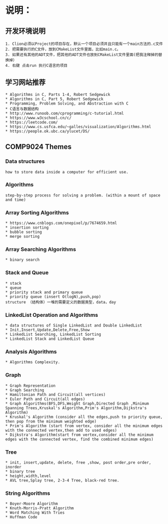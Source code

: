 # 说明：

## 开发环境说明
    1. Clion必须以Project的项目存在，默认一个项目必须并且只能有一个main方法的.c文件
    2. 把需要执行的C文件，放到CMakeList文件里面，比如main.c。
    3. 如果还有其他的ADT文件，把其他的ADT文件也放到CMakeList文件里面(把我注释掉的替换掉）
    4. 右键 点击run 执行C语言的项目
    
## 学习网站推荐
    * Algorithms in C, Parts 1-4, Robert Sedgewick
    * Algorithms in C, Part 5, Robert Sedgewick
    * Programming, Problem Solving, and Abstraction with C
    * C语言与数据结构
    * http://www.runoob.com/cprogramming/c-tutorial.html
    * https://www.w3cschool.cn/c/
    * https://leetcode.com/
    * https://www.cs.usfca.edu/~galles/visualization/Algorithms.html
    * https://people.ok.ubc.ca/ylucet/DS/

## COMP9024 Themes
### Data structures
	
	how to store data inside a computer for efficient use.
	
### Algorithms
	step-by-step process for solving a problem. (within a mount of space and time)

### Array Sorting Algorithms
    * https://www.cnblogs.com/onepixel/p/7674659.html
    * insertion sorting
    * bubble sorting
    * merge sorting

### Array Searching Algorithms
    * binary search

### Stack and Queue
    * stack
    * queue
    * priority stack and primary queue
    * priority queue (insert O(logN),push,pop)
    structure （结构体）一堆的需要定义的数据类型，data，day
    
### LinkedList Operation and Algorithms
    * data structures of Single LinkedList and Double LinkedList
    * Init,Insert,Update,Delete,Free,Show
    * LinkedList Searching, LinkedList Sorting
    * LinkedList Stack and LinkedList Queue

### Analysis Algorithms
    * Algorithms Complexity.

### Graph
    * Graph Representation
    * Graph Searching
    * Hamiltonian Path and Circuit(all vertices) 
    * Euler Path and Circuit(all edges)        
    * Graph Algorithms(BFS,DFS,Weight Graph,Directed Graph ,Minimum Spanning Trees,Kruskal's Algorithm,Prim's Algorithm,Dijkstra's Algorithm)
    * Kruskal's Algorithm (consider all the edges,push to priority queue, then pop from the minimum weighted edge)
    * Prim's Algorithm (start from vertex, consider all the minimum edges with the connected vertex,then add to used edges)
    * Dijkstra's Algorithm(start from vertex,consider all the minimum edges with the connected vertex, find the combined minimum edges)

### Tree
    * init, insert,update, delete, free ,show, post order,pre order, inorder
    * binary tree
    * height,width,level
    * AVL tree,Splay tree, 2-3-4 Tree, black-red tree.

### String Algorithms
    * Boyer-Moore Algorithm
    * Knuth-Morris-Pratt Algorithm
    * Word Matching With Tries
    * Huffman Code
